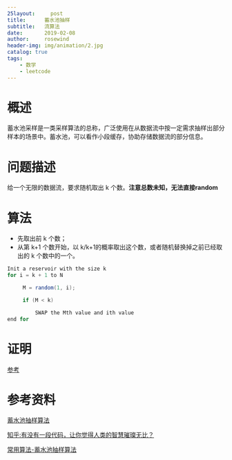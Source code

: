 ```yaml
---
25layout:     post
title:      蓄水池抽样
subtitle:   流算法
date:       2019-02-08
author:     rosewind
header-img: img/animation/2.jpg
catalog: true
tags:
    - 数学
    - leetcode
---
```


# 概述

蓄水池采样是一类采样算法的总称，广泛使用在从数据流中按一定需求抽样出部分样本的场景中。蓄水池，可以看作小段缓存，协助存储数据流的部分信息。

# 问题描述

给一个无限的数据流，要求随机取出 k 个数。**注意总数未知，无法直接random**

# 算法

- 先取出前 k 个数；
- 从第 k+1 个数开始，以 k/k+1的概率取出这个数，或者随机替换掉之前已经取出的 k 个数中的一个。

```java
Init a reservoir with the size k
for i = k + 1 to N

     M = random(1, i);

     if (M < k)

         SWAP the Mth value and ith value
end for
```

# 证明

[参考](http://www.langdebuqing.com/algorithm%20notebook/%E8%93%84%E6%B0%B4%E6%B1%A0%E6%8A%BD%E6%A0%B7%E7%AE%97%E6%B3%95.html)

# 参考资料

[蓄水池抽样算法](http://www.langdebuqing.com/algorithm%20notebook/%E8%93%84%E6%B0%B4%E6%B1%A0%E6%8A%BD%E6%A0%B7%E7%AE%97%E6%B3%95.html)

[知乎:有没有一段代码，让你觉得人类的智慧璀璨无比？](https://www.zhihu.com/question/30262900/answer/47767020)

[常用算法-蓄水池抽样算法](https://www.jianshu.com/p/a4ab07f5752e)